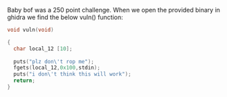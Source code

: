 Baby bof was a 250 point challenge. When we open the provided binary in ghidra we find the below vuln() function:

```c
void vuln(void)

{
  char local_12 [10];
  
  puts("plz don\'t rop me");
  fgets(local_12,0x100,stdin);
  puts("i don\'t think this will work");
  return;
}
```
